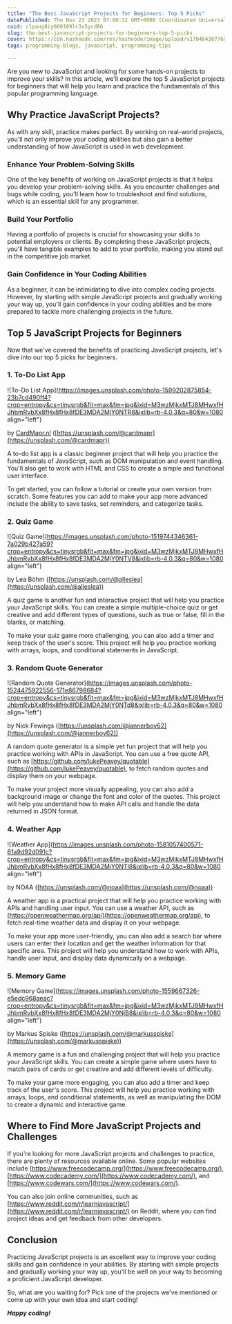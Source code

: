 ```yaml
---
title: "The Best JavaScript Projects for Beginners: Top 5 Picks"
datePublished: Thu Nov 23 2023 07:00:12 GMT+0000 (Coordinated Universal Time)
cuid: clpaug8iy000109lc3v5ycd86
slug: the-best-javascript-projects-for-beginners-top-5-picks
cover: https://cdn.hashnode.com/res/hashnode/image/upload/v1704643077694/58347470-0d7b-4e23-89ea-d9b1350d5516.jpeg
tags: programming-blogs, javascript, programming-tips

---
```


Are you new to JavaScript and looking for some hands-on projects to improve your skills? In this article, we'll explore the top 5 JavaScript projects for beginners that will help you learn and practice the fundamentals of this popular programming language.

## **Why Practice JavaScript Projects?**

As with any skill, practice makes perfect. By working on real-world projects, you'll not only improve your coding abilities but also gain a better understanding of how JavaScript is used in web development.

### **Enhance Your Problem-Solving Skills**

One of the key benefits of working on JavaScript projects is that it helps you develop your problem-solving skills. As you encounter challenges and bugs while coding, you'll learn how to troubleshoot and find solutions, which is an essential skill for any programmer.

### **Build Your Portfolio**

Having a portfolio of projects is crucial for showcasing your skills to potential employers or clients. By completing these JavaScript projects, you'll have tangible examples to add to your portfolio, making you stand out in the competitive job market.

### **Gain Confidence in Your Coding Abilities**

As a beginner, it can be intimidating to dive into complex coding projects. However, by starting with simple JavaScript projects and gradually working your way up, you'll gain confidence in your coding abilities and be more prepared to tackle more challenging projects in the future.

## **Top 5 JavaScript Projects for Beginners**

Now that we've covered the benefits of practicing JavaScript projects, let's dive into our top 5 picks for beginners.

### **1\. To-Do List App**

![To-Do List App](https://images.unsplash.com/photo-1599202875854-23b7cd490ff4?crop=entropy&cs=tinysrgb&fit=max&fm=jpg&ixid=M3wzMjkxMTJ8MHwxfHJhbmRvbXx8fHx8fHx8fDE3MDA2MjY0NTR8&ixlib=rb-4.0.3&q=80&w=1080 align="left")

by [CardMapr.nl](http://CardMapr.nl) ([https://unsplash.com/@cardmapr](https://unsplash.com/@cardmapr))

A to-do list app is a classic beginner project that will help you practice the fundamentals of JavaScript, such as DOM manipulation and event handling. You'll also get to work with HTML and CSS to create a simple and functional user interface.

To get started, you can follow a tutorial or create your own version from scratch. Some features you can add to make your app more advanced include the ability to save tasks, set reminders, and categorize tasks.

### **2\. Quiz Game**

![Quiz Game](https://images.unsplash.com/photo-1519744346361-7a029b427a59?crop=entropy&cs=tinysrgb&fit=max&fm=jpg&ixid=M3wzMjkxMTJ8MHwxfHJhbmRvbXx8fHx8fHx8fDE3MDA2MjY0NTV8&ixlib=rb-4.0.3&q=80&w=1080 align="left")

by Lea Böhm ([https://unsplash.com/@alleslea](https://unsplash.com/@alleslea))

A quiz game is another fun and interactive project that will help you practice your JavaScript skills. You can create a simple multiple-choice quiz or get creative and add different types of questions, such as true or false, fill in the blanks, or matching.

To make your quiz game more challenging, you can also add a timer and keep track of the user's score. This project will help you practice working with arrays, loops, and conditional statements in JavaScript.

### **3\. Random Quote Generator**

![Random Quote Generator](https://images.unsplash.com/photo-1524475922556-171e86798684?crop=entropy&cs=tinysrgb&fit=max&fm=jpg&ixid=M3wzMjkxMTJ8MHwxfHJhbmRvbXx8fHx8fHx8fDE3MDA2MjY0NTd8&ixlib=rb-4.0.3&q=80&w=1080 align="left")

by Nick Fewings ([https://unsplash.com/@jannerboy62](https://unsplash.com/@jannerboy62))

A random quote generator is a simple yet fun project that will help you practice working with APIs in JavaScript. You can use a free quote API, such as [https://github.com/lukePeavey/quotable](https://github.com/lukePeavey/quotable), to fetch random quotes and display them on your webpage.

To make your project more visually appealing, you can also add a background image or change the font and color of the quotes. This project will help you understand how to make API calls and handle the data returned in JSON format.

### **4\. Weather App**

![Weather App](https://images.unsplash.com/photo-1581057400571-61a9d92d091c?crop=entropy&cs=tinysrgb&fit=max&fm=jpg&ixid=M3wzMjkxMTJ8MHwxfHJhbmRvbXx8fHx8fHx8fDE3MDA2MjY0NTl8&ixlib=rb-4.0.3&q=80&w=1080 align="left")

by NOAA ([https://unsplash.com/@noaa](https://unsplash.com/@noaa))

A weather app is a practical project that will help you practice working with APIs and handling user input. You can use a weather API, such as [https://openweathermap.org/api](https://openweathermap.org/api), to fetch real-time weather data and display it on your webpage.

To make your app more user-friendly, you can also add a search bar where users can enter their location and get the weather information for that specific area. This project will help you understand how to work with APIs, handle user input, and display data dynamically on a webpage.

### **5\. Memory Game**

![Memory Game](https://images.unsplash.com/photo-1559667326-e5edc968aeac?crop=entropy&cs=tinysrgb&fit=max&fm=jpg&ixid=M3wzMjkxMTJ8MHwxfHJhbmRvbXx8fHx8fHx8fDE3MDA2MjY0NjB8&ixlib=rb-4.0.3&q=80&w=1080 align="left")

by Markus Spiske ([https://unsplash.com/@markusspiske](https://unsplash.com/@markusspiske))

A memory game is a fun and challenging project that will help you practice your JavaScript skills. You can create a simple game where users have to match pairs of cards or get creative and add different levels of difficulty.

To make your game more engaging, you can also add a timer and keep track of the user's score. This project will help you practice working with arrays, loops, and conditional statements, as well as manipulating the DOM to create a dynamic and interactive game.

## **Where to Find More JavaScript Projects and Challenges**

If you're looking for more JavaScript projects and challenges to practice, there are plenty of resources available online. Some popular websites include [https://www.freecodecamp.org/](https://www.freecodecamp.org/), [https://www.codecademy.com/](https://www.codecademy.com/), and [https://www.codewars.com/](https://www.codewars.com/).

You can also join online communities, such as [https://www.reddit.com/r/learnjavascript/](https://www.reddit.com/r/learnjavascript/) on Reddit, where you can find project ideas and get feedback from other developers.

## **Conclusion**

Practicing JavaScript projects is an excellent way to improve your coding skills and gain confidence in your abilities. By starting with simple projects and gradually working your way up, you'll be well on your way to becoming a proficient JavaScript developer.

So, what are you waiting for? Pick one of the projects we've mentioned or come up with your own idea and start coding!

***Happy coding!***